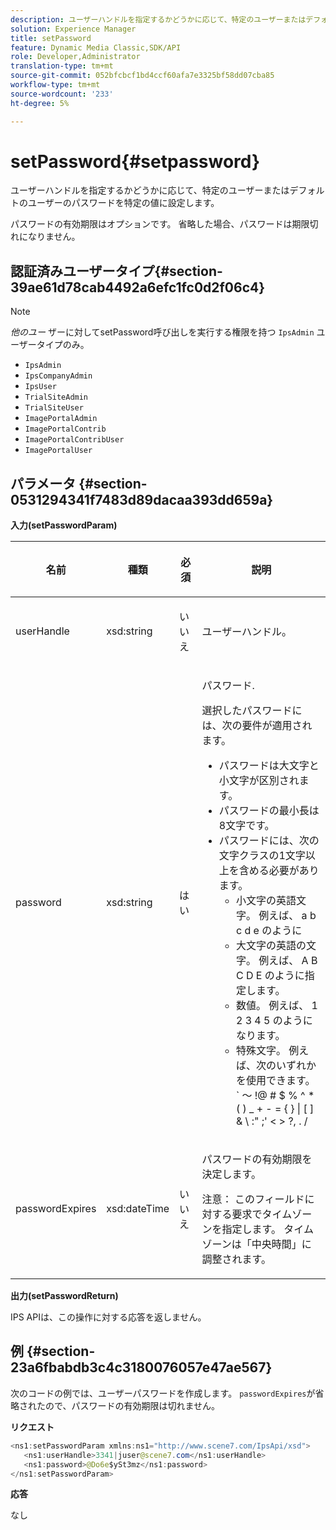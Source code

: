```yaml
---
description: ユーザーハンドルを指定するかどうかに応じて、特定のユーザーまたはデフォルトのユーザーのパスワードを特定の値に設定します。
solution: Experience Manager
title: setPassword
feature: Dynamic Media Classic,SDK/API
role: Developer,Administrator
translation-type: tm+mt
source-git-commit: 052bfcbcf1bd4ccf60afa7e3325bf58dd07cba85
workflow-type: tm+mt
source-wordcount: '233'
ht-degree: 5%

---
```



# setPassword{#setpassword}

ユーザーハンドルを指定するかどうかに応じて、特定のユーザーまたはデフォルトのユーザーのパスワードを特定の値に設定します。

パスワードの有効期限はオプションです。 省略した場合、パスワードは期限切れになりません。

## 認証済みユーザータイプ{#section-39ae61d78cab4492a6efc1fc0d2f06c4}

>[!NOTE]
>
>*他のユー* ザーに対してsetPassword呼び出しを実行する権限を持つ `IpsAdmin` ユーザータイプのみ。

* `IpsAdmin`
* `IpsCompanyAdmin`
* `IpsUser`
* `TrialSiteAdmin`
* `TrialSiteUser`
* `ImagePortalAdmin`
* `ImagePortalContrib`
* `ImagePortalContribUser`
* `ImagePortalUser`

## パラメータ {#section-0531294341f7483d89dacaa393dd659a}

**入力(setPasswordParam)**

<table id="table_BF54512811344E0B979C5070354E8048"> 
 <thead> 
  <tr> 
   <th colname="col1" class="entry"> <p>名前 </p> </th> 
   <th colname="col2" class="entry"> <p>種類 </p> </th> 
   <th colname="col3" class="entry"> <p>必須 </p> </th> 
   <th colname="col4" class="entry"> <p>説明 </p> </th> 
  </tr> 
 </thead>
 <tbody> 
  <tr> 
   <td colname="col1"> <p> <span class="codeph"> <span class="varname"> userHandle  </span> </span> </p> </td> 
   <td colname="col2"> <p> <span class="codeph"> xsd:string  </span> </p> </td> 
   <td colname="col3"> <p>いいえ </p> </td> 
   <td colname="col4"> <p>ユーザーハンドル。 </p> </td> 
  </tr> 
  <tr> 
   <td colname="col1"> <p> <span class="codeph"> <span class="varname"> password  </span> </span> </p> </td> 
   <td colname="col2"> <p> <span class="codeph"> xsd:string  </span> </p> </td> 
   <td colname="col3"> <p>はい </p> </td> 
   <td colname="col4"> <p>パスワード. </p> <p>選択したパスワードには、次の要件が適用されます。 </p> <p> 
     <ul id="ul_E5BE3621127C476788412174584075B3"> 
      <li id="li_0132852AFD774659A0224C450F19418C">パスワードは大文字と小文字が区別されます。 </li> 
      <li id="li_71224B3A89C8461AB689BAD383EC8CEA">パスワードの最小長は8文字です。 </li> 
      <li id="li_C21B6843EA734D1ABE0580185F775408">パスワードには、次の文字クラスの1文字以上を含める必要があります。 
       <ul id="ul_D5D3911AD6214035BBD2AB8350A459C7"> 
        <li id="li_6E3F084100104F2CBCF130EF8852C7B7">小文字の英語文字。 例えば、<span class="codeph"> a b c d e </span>のように </li> 
        <li id="li_1FDED8D7348842BC857320D797D41217">大文字の英語の文字。 例えば、<span class="codeph"> A B C D E </span>のように指定します。 </li> 
        <li id="li_C3C4D5412AA749F3B78F37B2B696CF80">数値。 例えば、<span class="codeph"> 1 2 3 4 5 </span>のようになります。 </li> 
        <li id="li_2730798F26E74B878BEDE510CD06D8DD">特殊文字。 例えば、次のいずれかを使用できます。<span class="codeph"> ` ～ !@ # $ % ^ * ( ) _ + - = { } | [ ] &amp; \ :" ;' &lt; &gt; ?, . / </span> </li> 
       </ul> </li> 
     </ul> </p> </td> 
  </tr> 
  <tr> 
   <td colname="col1"> <p> <span class="codeph"> <span class="varname"> passwordExpires  </span> </span> </p> </td> 
   <td colname="col2"> <p> <span class="codeph"> xsd:dateTime  </span> </p> </td> 
   <td colname="col3"> <p>いいえ </p> </td> 
   <td colname="col4"> <p>パスワードの有効期限を決定します。 <p>注意： このフィールドに対する要求でタイムゾーンを指定します。 タイムゾーンは「中央時間」に調整されます。 </p> </p> </td> 
  </tr> 
 </tbody> 
</table>

**出力(setPasswordReturn)**

IPS APIは、この操作に対する応答を返しません。

## 例 {#section-23a6fbabdb3c4c3180076057e47ae567}

次のコードの例では、ユーザーパスワードを作成します。 `passwordExpires`が省略されたので、パスワードの有効期限は切れません。

**リクエスト**

```java
<ns1:setPasswordParam xmlns:ns1="http://www.scene7.com/IpsApi/xsd">  
   <ns1:userHandle>3341|juser@scene7.com</ns1:userHandle> 
   <ns1:password>@Do6e$ySt3mz</ns1:password> 
</ns1:setPasswordParam>
```

**応答**

なし
